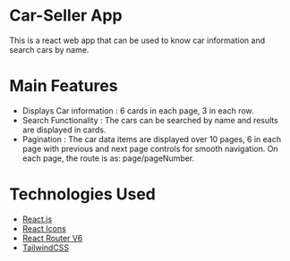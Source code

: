 # Car-Seller App
This is a react web app that can be used to know car information and search cars by name.

# Main Features
- Displays Car information : 6 cards in each page, 3 in each row.
- Search Functionality : The cars can be searched by name and results are displayed in cards.
- Pagination : The car data items are displayed over 10 pages, 6 in each page with previous and next page controls for smooth navigation. On each page, the route is as: page/pageNumber. 

# Technologies Used
- [React.js](https://react.dev/)
- [React Icons](https://react-icons.github.io/react-icons/)
- [React Router V6](https://reactrouter.com/en/main/)
- [TailwindCSS](https://tailwindcss.com/)